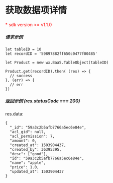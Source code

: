 # 获取数据项详情

<p style='color:red'>* sdk version >= v1.1.0</p>

##### 请求示例

```
let tableID = 10
let recordID = '59897882ff650c0477f00485'

let Product = new wx.BaaS.TableObject(tableID)

Product.get(recordID).then( (res) => {
  // success
}, (err) => {
  // err
})
```

##### 返回示例 (res.statusCode === 200)

res.data:
```
{
  "_id": "59a3c2b5afb7766a5ec6e84e",
  "acl_gid": null,
  "acl_permission": 7,
  "amount": 0,
  "created_at": 1503904437,
  "created_by": 36395395,
  "desc": ["good"],
  "id": "59a3c2b5afb7766a5ec6e84e",
  "name": "apple",
  "price": 1.0,
  "updated_at": 1503904437
}
```
